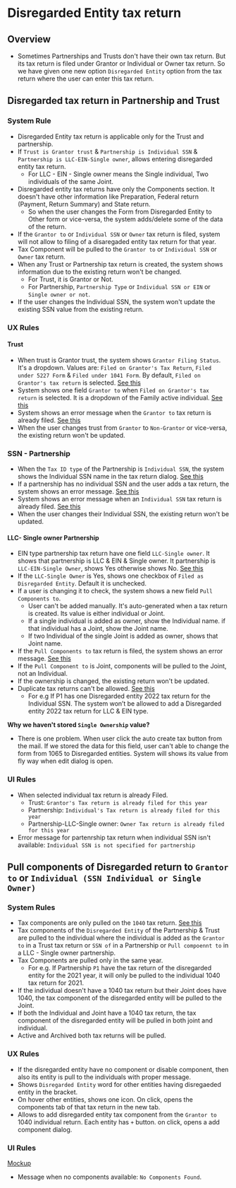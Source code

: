 # Disregarded Entity tax return

## Overview
- Sometimes Partnerships and Trusts don't have their own tax return. But its tax return is filed under Grantor or Individual or Owner tax return. So we have given one new option `Disregarded Entity` option from the tax return where the user can enter this tax return.

## Disregarded tax return in Partnership and Trust

### System Rule
- Disregarded Entity tax return is applicable only for the Trust and partnership.
- If `Trust is Grantor trust` & `Partnership is Individual SSN` & `Partnership is LLC-EIN-Single owner`, allows entering disregarded entity tax return.
  - For LLC - EIN - Single owner means the Single individual, Two individuals of the same Joint.
- Disregarded entity tax returns have only the Components section. It doesn't have other information like Preparation, Federal return (Payment, Return Summary) and State return. 
  - So when the user changes the Form from Disregarded Entity to Other form or vice-versa, the system adds/delete some of the data of the return.
- If the `Grantor to` or `Individual SSN` or `Owner` tax return is filed, system will not allow to filing of a disaregaded entity tax return for that year. 
- Tax Component will be pulled to the `Grantor to` or `Individual SSN` or `Owner` tax return.
- When any Trust or Partnership tax return is created, the system shows information due to the existing return won't be changed.
  - For Trust, it is Grantor or Not.
  - For Partnership, `Partnership Type` or `Individual SSN or EIN` or `Single owner or not`. 
- If the user changes the Individual SSN, the system won't update the existing SSN value from the existing return.


### UX Rules

#### Trust
- When trust is Grantor trust, the system shows `Grantor Filing Status`. It's a dropdown. Values are: `Filed on Grantor's Tax Return`, `Filed under 5227 Form` & `Filed under 1041 Form`. By default, `Filed on Grantor's tax return` is selected. [See this](https://drive.google.com/file/d/1xx77IoVxu_LOvXr-BQEH_PMKOQTlKrpL/view?usp=share_link)
- System shows one field `Grantor to` when `Filed on Grantor's tax return` is selected. It is a dropdown of the Family active individual. [See this](https://drive.google.com/file/d/17BISd84NsAR4NPcE1WdzhRz8uneybhwD/view?usp=share_link)
- System shows an error message when the `Grantor to` tax return is already filed. [See this](https://drive.google.com/file/d/1qz2kTf8bj7GwDOW6CJJKUlFySnxEzEnm/view?usp=share_link)
- When the user changes trust from `Grantor` to `Non-Grantor` or vice-versa, the existing return won't be updated.

### SSN - Partnership
- When the `Tax ID type` of the Partnership is `Individual SSN`, the system shows the Individual SSN name in the tax return dialog. [See this](https://drive.google.com/file/d/1_fK4aSJOMzdavXW1QhyDoDkKLFHh6BiX/view?usp=share_link)
- If a partnership has no individual SSN and the user adds a tax return, the system shows an error message. [See this](https://drive.google.com/file/d/1av96X-jgzjxUBisJBVoLhghQER3nbzf_/view?usp=share_link)
- System shows an error message when an `Individual SSN` tax return is already filed. [See this](https://drive.google.com/file/d/1YhP0I3zbYFwonoiTz9aKg6HfRtfA_9MC/view?usp=share_link)
- When the user changes their Individual SSN, the existing return won't be updated.

#### LLC- Single owner Partnership
- EIN type partnership tax return have one field `LLC-Single owner`. It shows that partnership is LLC & EIN & Single owner. It partnership is `LLC-EIN-Single Owner`, shows Yes otherwise shows No. [See this](https://drive.google.com/file/d/1IBKZqMFMSoA__vDUf3SwRTXVqOzy4kG_/view?usp=share_link)
- If the `LLC-Single Owner` is Yes, shows one checkbox of `Filed as Disregarded Entity`. Default it is unchecked.
- If a user is changing it to check, the system shows a new field `Pull Components to`.
  - User can't be added manually. It's auto-generated when a tax return is created. Its value is either individual or Joint.
  - If a single individual is added as owner, show the Individual name. if that individual has a Joint, show the Joint name.
  - If two Individual of the single Joint is added as owner, shows that Joint name.
- If the `Pull Components to` tax return is filed, the system shows an error message. [See this](https://drive.google.com/file/d/1j5usdhAC97UI3YtTNOTtDgGde1f_fX3R/view?usp=share_link)
- If the `Pull Component to` is Joint, components will be pulled to the Joint, not an Individual.
- If the ownership is changed, the existing return won't be updated.
- Duplicate tax returns can't be allowed. [See this](https://drive.google.com/file/d/1YL_w6ET6-LwNlMT33rTS_WL3csGxHjno/view?usp=share_link)
  - For e.g If P1 has one Disregarded entity 2022 tax return for the Individual SSN. The system won’t be allowed to add a Disregarded entity 2022 tax return for LLC & EIN type.

**Why we haven't stored `Single Ownership` value?**
- There is one problem. When user click the auto create tax button from the mail. If we stored the data for this field, user can't able to change the form from 1065 to Disregarded entities. System will shows its value from fly way when edit dialog is open. 


### UI Rules
- When selected individual tax return is already Filed.
  - Trust: `Grantor's Tax return is already filed for this year` 
  - Partnership: `Individual's Tax return is already filed for this year`
  - Partnership-LLC-Single owner: `Owner Tax return is already filed for this year` 
- Error message for partenrship tax return when individual SSN isn't available: `Individual SSN is not specified for partnership`


## Pull components of Disregarded return to `Grantor to` or `Individual (SSN Individual or Single Owner)` 

### System Rules

- Tax components are only pulled on the `1040` tax return. [See this](https://drive.google.com/file/d/1hXFZ9cw1M5UFyCaKEGqe4sn6NU1YSnNu/view?usp=share_link)
- Tax components of the `Disregarded Entity` of the Partnership & Trust are pulled to the individual where the individual is added as the `Grantor to` in a Trust tax return or `SSN of` in a Partnership or `Pull compoennt to` in a LLC - Single owner partnership.
- Tax Components are pulled only in the same year.
    - For e.g. If Partnership `P1` have the tax return of the disregarded entity for the 2021 year, it will only be pulled to the individual 1040 tax return for 2021.
- If the individual doesn't have a 1040 tax return but their Joint does have 1040, the tax component of the disregarded entity will be pulled to the Joint. 
- If both the Individual and Joint have a 1040 tax return, the tax component of the disregarded entity will be pulled in both joint and individual.
- Active and Archived both tax returns will be pulled.

### UX Rules

- If the disregarded entity have no component or disable component, then also its entity is pull to the individuals with proper message.
- Shows `Disregarded Entity` word for other entities having disregaeded entity in the bracket.
- On hover other entities, shows one icon. On click, opens the components tab of that tax return in the new tab.
- Allows to add disregarded entity tax component from the `Grantor to` 1040 individual return. Each entity has `+` button. on click, opens a add component dialog. 


### UI Rules 

[Mockup](https://drive.google.com/drive/u/0/folders/1QqPmjJbMrwoPYx6e5WxV7bvMglgwRUA_)

- Message when no components available: `No Components Found`.

